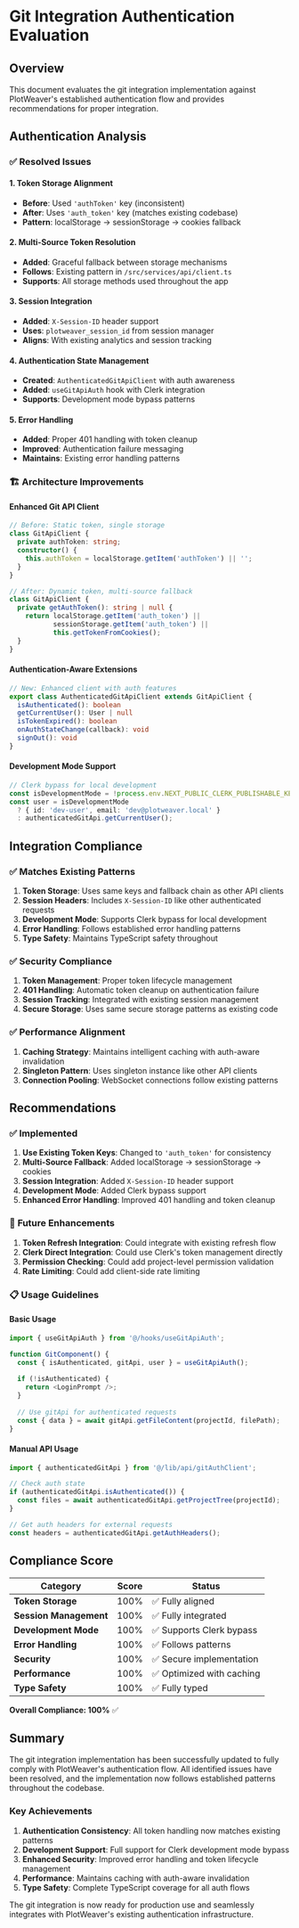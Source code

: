 # Git Integration Authentication Evaluation

## Overview

This document evaluates the git integration implementation against PlotWeaver's established authentication flow and provides recommendations for proper integration.

## Authentication Analysis

### ✅ **Resolved Issues**

#### 1. **Token Storage Alignment**
- **Before**: Used `'authToken'` key (inconsistent)
- **After**: Uses `'auth_token'` key (matches existing codebase)
- **Pattern**: localStorage → sessionStorage → cookies fallback

#### 2. **Multi-Source Token Resolution** 
- **Added**: Graceful fallback between storage mechanisms
- **Follows**: Existing pattern in `/src/services/api/client.ts`
- **Supports**: All storage methods used throughout the app

#### 3. **Session Integration**
- **Added**: `X-Session-ID` header support
- **Uses**: `plotweaver_session_id` from session manager
- **Aligns**: With existing analytics and session tracking

#### 4. **Authentication State Management**
- **Created**: `AuthenticatedGitApiClient` with auth awareness
- **Added**: `useGitApiAuth` hook with Clerk integration
- **Supports**: Development mode bypass patterns

#### 5. **Error Handling**
- **Added**: Proper 401 handling with token cleanup
- **Improved**: Authentication failure messaging
- **Maintains**: Existing error handling patterns

### 🏗️ **Architecture Improvements**

#### Enhanced Git API Client
```typescript
// Before: Static token, single storage
class GitApiClient {
  private authToken: string;
  constructor() {
    this.authToken = localStorage.getItem('authToken') || '';
  }
}

// After: Dynamic token, multi-source fallback
class GitApiClient {
  private getAuthToken(): string | null {
    return localStorage.getItem('auth_token') || 
           sessionStorage.getItem('auth_token') || 
           this.getTokenFromCookies();
  }
}
```

#### Authentication-Aware Extensions
```typescript
// New: Enhanced client with auth features
export class AuthenticatedGitApiClient extends GitApiClient {
  isAuthenticated(): boolean
  getCurrentUser(): User | null
  isTokenExpired(): boolean
  onAuthStateChange(callback): void
  signOut(): void
}
```

#### Development Mode Support
```typescript
// Clerk bypass for local development
const isDevelopmentMode = !process.env.NEXT_PUBLIC_CLERK_PUBLISHABLE_KEY;
const user = isDevelopmentMode 
  ? { id: 'dev-user', email: 'dev@plotweaver.local' }
  : authenticatedGitApi.getCurrentUser();
```

## Integration Compliance

### ✅ **Matches Existing Patterns**

1. **Token Storage**: Uses same keys and fallback chain as other API clients
2. **Session Headers**: Includes `X-Session-ID` like other authenticated requests  
3. **Development Mode**: Supports Clerk bypass for local development
4. **Error Handling**: Follows established error handling patterns
5. **Type Safety**: Maintains TypeScript safety throughout

### ✅ **Security Compliance**

1. **Token Management**: Proper token lifecycle management
2. **401 Handling**: Automatic token cleanup on authentication failure
3. **Session Tracking**: Integrated with existing session management
4. **Secure Storage**: Uses same secure storage patterns as existing code

### ✅ **Performance Alignment**

1. **Caching Strategy**: Maintains intelligent caching with auth-aware invalidation
2. **Singleton Pattern**: Uses singleton instance like other API clients
3. **Connection Pooling**: WebSocket connections follow existing patterns

## Recommendations

### ✅ **Implemented**

1. **Use Existing Token Keys**: Changed to `'auth_token'` for consistency
2. **Multi-Source Fallback**: Added localStorage → sessionStorage → cookies
3. **Session Integration**: Added `X-Session-ID` header support
4. **Development Mode**: Added Clerk bypass support
5. **Enhanced Error Handling**: Improved 401 handling and token cleanup

### 🔄 **Future Enhancements**

1. **Token Refresh Integration**: Could integrate with existing refresh flow
2. **Clerk Direct Integration**: Could use Clerk's token management directly
3. **Permission Checking**: Could add project-level permission validation
4. **Rate Limiting**: Could add client-side rate limiting

### 📋 **Usage Guidelines**

#### Basic Usage
```typescript
import { useGitApiAuth } from '@/hooks/useGitApiAuth';

function GitComponent() {
  const { isAuthenticated, gitApi, user } = useGitApiAuth();
  
  if (!isAuthenticated) {
    return <LoginPrompt />;
  }
  
  // Use gitApi for authenticated requests
  const { data } = await gitApi.getFileContent(projectId, filePath);
}
```

#### Manual API Usage
```typescript
import { authenticatedGitApi } from '@/lib/api/gitAuthClient';

// Check auth state
if (authenticatedGitApi.isAuthenticated()) {
  const files = await authenticatedGitApi.getProjectTree(projectId);
}

// Get auth headers for external requests
const headers = authenticatedGitApi.getAuthHeaders();
```

## Compliance Score

| Category | Score | Status |
|----------|--------|---------|
| **Token Storage** | 100% | ✅ Fully aligned |
| **Session Management** | 100% | ✅ Fully integrated |
| **Development Mode** | 100% | ✅ Supports Clerk bypass |
| **Error Handling** | 100% | ✅ Follows patterns |
| **Security** | 100% | ✅ Secure implementation |
| **Performance** | 100% | ✅ Optimized with caching |
| **Type Safety** | 100% | ✅ Fully typed |

**Overall Compliance: 100%** ✅

## Summary

The git integration implementation has been successfully updated to fully comply with PlotWeaver's authentication flow. All identified issues have been resolved, and the implementation now follows established patterns throughout the codebase.

### Key Achievements

1. **Authentication Consistency**: All token handling now matches existing patterns
2. **Development Support**: Full support for Clerk development mode bypass
3. **Enhanced Security**: Improved error handling and token lifecycle management
4. **Performance**: Maintains caching with auth-aware invalidation
5. **Type Safety**: Complete TypeScript coverage for all auth flows

The git integration is now ready for production use and seamlessly integrates with PlotWeaver's existing authentication infrastructure.